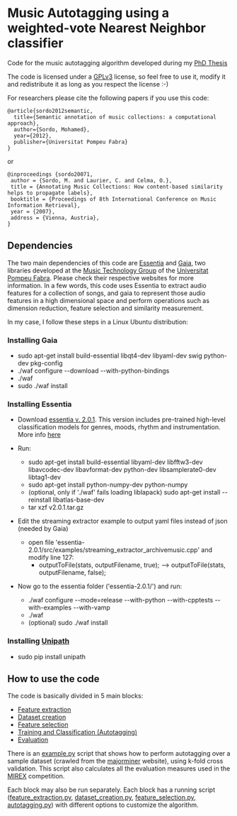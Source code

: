 Music Autotagging using a weighted-vote Nearest Neighbor classifier
======

Code for the music autotagging algorithm developed during my [PhD Thesis](http://msordo.weebly.com/thesis.html)

The code is licensed under a [GPLv3](http://www.gnu.org/copyleft/gpl.html) license, so feel free to use it, modify it and redistribute it as long as you respect the license :-)

For researchers please cite the following papers if you use this code:

    @article{sordo2012semantic,
      title={Semantic annotation of music collections: a computational approach},
      author={Sordo, Mohamed},
      year={2012},
      publisher={Universitat Pompeu Fabra}
    }

or

    @inproceedings {sordo20071,
     author = {Sordo, M. and Laurier, C. and Celma, O.},
     title = {Annotating Music Collections: How content-based similarity helps to propagate labels},
     booktitle = {Proceedings of 8th International Conference on Music Information Retrieval},
     year = {2007},
     address = {Vienna, Austria},
    }

Dependencies
------

The two main dependencies of this code are [Essentia](http://essentia.upf.edu/) and [Gaia](https://github.com/MTG/gaia), two libraries developed at the [Music Technology Group](http://mtg.upf.edu/)
of the [Universitat Pompeu Fabra](http://www.upf.edu/en/). Please check their respective websites for more information. In a few words, this code uses Essentia to extract audio features for a collection of songs,
and gaia to represent those audio features in a high dimensional space and perform operations such as dimension reduction, feature selection and similarity measurement.

In my case, I follow these steps in a Linux Ubuntu distribution:

### Installing Gaia

* sudo apt-get install build-essential libqt4-dev libyaml-dev swig python-dev pkg-config
* ./waf configure --download --with-python-bindings
* ./waf
* sudo ./waf install

### Installing Essentia

* Download [essentia v. 2.0.1](https://github.com/MTG/essentia/releases/tag/v2.0.1). This version includes pre-trained high-level classification models
for genres, moods, rhythm and instrumentation. More info [here](https://github.com/MTG/essentia/releases/tag/v2.0.1)

* Run:
  * sudo apt-get install build-essential libyaml-dev libfftw3-dev libavcodec-dev libavformat-dev python-dev libsamplerate0-dev libtag1-dev
  * sudo apt-get install python-numpy-dev python-numpy
  * (optional, only if './waf' fails loading liblapack) sudo apt-get install --reinstall libatlas-base-dev
  * tar xzf v2.0.1.tar.gz

* Edit the streaming extractor example to output yaml files instead of json (needed by Gaia)
  * open file 'essentia-2.0.1/src/examples/streaming_extractor_archivemusic.cpp' and modify line 127:
    * outputToFile(stats, outputFilename, true); --> outputToFile(stats, outputFilename, false);

* Now go to the essentia folder ('essentia-2.0.1/') and run:
  * ./waf configure --mode=release --with-python --with-cpptests --with-examples --with-vamp
  * ./waf
  * (optional) sudo ./waf install
  
### Installing [Unipath](https://pypi.python.org/pypi/Unipath/)
* sudo pip install unipath

How to use the code
------

The code is basically divided in 5 main blocks:
* [Feature extraction](https://github.com/neomoha/music-autotagging-thesis/blob/master/FeatureExtractor.py)
* [Dataset creation](https://github.com/neomoha/music-autotagging-thesis/blob/master/DatasetCreator.py)
* [Feature selection](https://github.com/neomoha/music-autotagging-thesis/blob/master/FeatureSelector.py)
* [Training and Classification (Autotagging)](https://github.com/neomoha/music-autotagging-thesis/blob/master/Autotagger.py)
* [Evaluation](https://github.com/neomoha/music-autotagging-thesis/blob/master/evaluation.py)

There is an [example.py](https://github.com/neomoha/music-autotagging-thesis/blob/master/example.py) script that shows how to perform autotagging over a sample dataset
(crawled from the [majorminer](http://majorminer.org/info/intro) website), using k-fold cross validation.
This script also calculates all the evaluation measures used in the [MIREX](http://www.music-ir.org/mirex/wiki/2014:Audio_Tag_Classification) competition.

Each block may also be run separately. Each block has a running script ([feature_extraction.py](https://github.com/neomoha/music-autotagging-thesis/blob/master/feature_extraction.py),
[dataset_creation.py](https://github.com/neomoha/music-autotagging-thesis/blob/master/dataset_creation.py),
[feature_selection.py](https://github.com/neomoha/music-autotagging-thesis/blob/master/feature_selection.py),
[autotagging.py](https://github.com/neomoha/music-autotagging-thesis/blob/master/autotagging.py))
with different options to customize the algorithm.